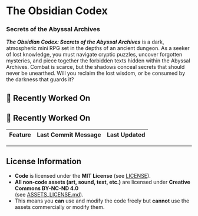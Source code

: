 # The Obsidian Codex
### Secrets of the Abyssal Archives 

**_The Obsidian Codex: Secrets of the Abyssal Archives_** is a dark, atmospheric mini RPG set in the depths of an ancient dungeon. 
As a seeker of lost knowledge, you must navigate cryptic puzzles, uncover forgotten mysteries, and piece together the forbidden texts hidden within the Abyssal Archives. 
Combat is scarce, but the shadows conceal secrets that should never be unearthed. Will you reclaim the lost wisdom, or be consumed by the darkness that guards it?

## 🔄 Recently Worked On

<!-- START_RECENTLY_WORKED_ON -->
## 🔄 Recently Worked On

| Feature | Last Commit Message | Last Updated |
|---------|----------------------|--------------|
<!-- END_RECENTLY_WORKED_ON -->

---

## License Information

- **Code** is licensed under the **MIT License** (see [LICENSE](LICENSE)).
- **All non-code assets (art, sound, text, etc.)** are licensed under **Creative Commons BY-NC-ND 4.0**  
  (see [ASSETS_LICENSE.md](ASSETS_LICENSE.md)).
- This means you **can** use and modify the code freely but **cannot** use the assets commercially or modify them.
